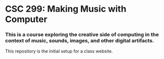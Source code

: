 # CSC 299: Making Music with Computer
### This is a course exploring the creative side of computing in the context of music, sounds, images, and other digital artifacts.

This repository is the initial setup for a class website.
